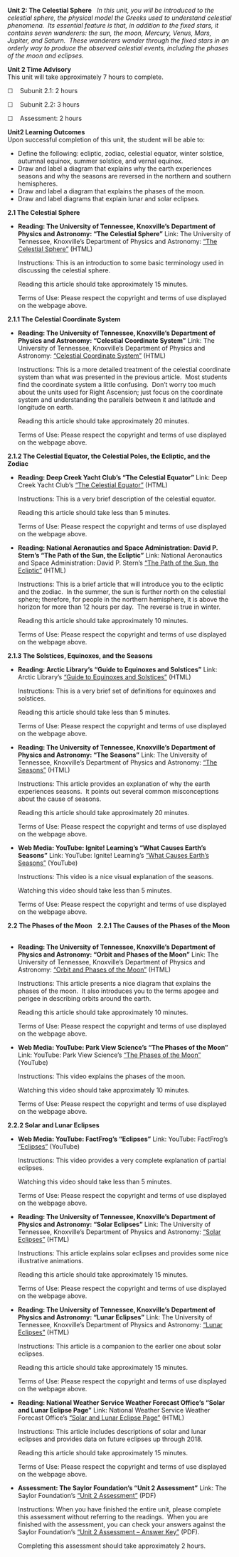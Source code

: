 **Unit 2: The Celestial Sphere** <span id="2"></span> 
*In this unit, you will be introduced to the celestial sphere, the
physical model the Greeks used to understand celestial phenomena.  Its
essential feature is that, in addition to the fixed stars, it contains
seven wanderers: the sun, the moon, Mercury, Venus, Mars, Jupiter, and
Saturn.  These wanderers wander through the fixed stars in an orderly
way to produce the observed celestial events, including the phases of
the moon and eclipses.*

**Unit 2 Time Advisory**  
This unit will take approximately 7 hours to complete.  
  
 ☐    Subunit 2.1: 2 hours  
  
 ☐    Subunit 2.2: 3 hours  
  
 ☐    Assessment: 2 hours

**Unit2 Learning Outcomes**  
Upon successful completion of this unit, the student will be able to:
-   Define the following: ecliptic, zodiac, celestial equator, winter
    solstice, autumnal equinox, summer solstice, and vernal equinox.
-   Draw and label a diagram that explains why the earth experiences
    seasons and why the seasons are reversed in the northern and
    southern hemispheres.
-   Draw and label a diagram that explains the phases of the moon.
-   Draw and label diagrams that explain lunar and solar eclipses.

**2.1 The Celestial Sphere** <span id="2.1"></span> 
-   **Reading: The University of Tennessee, Knoxville’s Department of
    Physics and Astronomy: “The Celestial Sphere”**
    Link: The University of Tennessee, Knoxville’s Department of Physics
    and Astronomy: [“The Celestial
    Sphere”](http://csep10.phys.utk.edu/astr161/lect/celestial/celestial.html)
    (HTML)  
      
     Instructions: This is an introduction to some basic terminology
    used in discussing the celestial sphere.  
      
     Reading this article should take approximately 15 minutes.  
      
     Terms of Use: Please respect the copyright and terms of use
    displayed on the webpage above.

**2.1.1 The Celestial Coordinate System** <span id="2.1.1"></span> 
-   **Reading: The University of Tennessee, Knoxville’s Department of
    Physics and Astronomy: “Celestial Coordinate System”**
    Link: The University of Tennessee, Knoxville’s Department of Physics
    and Astronomy: [“Celestial Coordinate
    System”](http://csep10.phys.utk.edu/astr161/lect/time/coordinates.html)
    (HTML)  
      
     Instructions: This is a more detailed treatment of the celestial
    coordinate system than what was presented in the previous article.
     Most students find the coordinate system a little confusing.  Don’t
    worry too much about the units used for Right Ascension; just focus
    on the coordinate system and understanding the parallels between it
    and latitude and longitude on earth.  
      
     Reading this article should take approximately 20 minutes.  
      
     Terms of Use: Please respect the copyright and terms of use
    displayed on the webpage above.

**2.1.2 The Celestial Equator, the Celestial Poles, the Ecliptic, and
the Zodiac** <span id="2.1.2"></span> 
-   **Reading: Deep Creek Yacht Club’s “The Celestial Equator”**
    Link: Deep Creek Yacht Club’s [“The Celestial
    Equator”](https://web.archive.org/web/20121026131025/http://www.deepcreekyachtclub.com/WebPage/Celestialequator.html)
    (HTML)  
      
     Instructions: This is a very brief description of the celestial
    equator.  
      
     Reading this article should take less than 5 minutes.  
      
     Terms of Use: Please respect the copyright and terms of use
    displayed on the webpage above.

-   **Reading: National Aeronautics and Space Administration: David P.
    Stern’s “The Path of the Sun, the Ecliptic”**
    Link: National Aeronautics and Space Administration: David P.
    Stern’s [“The Path of the Sun, the
    Ecliptic”](http://www-spof.gsfc.nasa.gov/stargaze/Secliptc.htm)
    (HTML)  
      
     Instructions: This is a brief article that will introduce you to
    the ecliptic and the zodiac.  In the summer, the sun is further
    north on the celestial sphere; therefore, for people in the northern
    hemisphere, it is above the horizon for more than 12 hours per day.
     The reverse is true in winter.  
      
     Reading this article should take approximately 10 minutes.  
      
     Terms of Use: Please respect the copyright and terms of use
    displayed on the webpage above.

**2.1.3 The Solstices, Equinoxes, and the Seasons** <span
id="2.1.3"></span> 
-   **Reading: Arctic Library’s “Guide to Equinoxes and Solstices”**
    Link: Arctic Library’s [“Guide to Equinoxes and
    Solstices”](http://www.athropolis.com/sunrise/def-sol2.htm) (HTML)  
      
     Instructions: This is a very brief set of definitions for equinoxes
    and solstices.  
      
     Reading this article should take less than 5 minutes.  
      
     Terms of Use: Please respect the copyright and terms of use
    displayed on the webpage above.

-   **Reading: The University of Tennessee, Knoxville’s Department of
    Physics and Astronomy: “The Seasons”**
    Link: The University of Tennessee, Knoxville’s Department of Physics
    and Astronomy: [“The
    Seasons”](http://csep10.phys.utk.edu/astr161/lect/time/seasons.html)
    (HTML)  
      
     Instructions: This article provides an explanation of why the earth
    experiences seasons.  It points out several common misconceptions
    about the cause of seasons.  
      
     Reading this article should take approximately 20 minutes.  
      
     Terms of Use: Please respect the copyright and terms of use
    displayed on the webpage above.

-   **Web Media: YouTube: Ignite! Learning’s “What Causes Earth’s
    Seasons”**
    Link: YouTube: Ignite! Learning’s [“What Causes Earth’s
    Seasons”](http://www.youtube.com/watch?v=DuiQvPLWziQ) (YouTube)  
      
     Instructions: This video is a nice visual explanation of the
    seasons.  
      
     Watching this video should take less than 5 minutes.  
      
     Terms of Use: Please respect the copyright and terms of use
    displayed on the webpage above.

**2.2 The Phases of the Moon** <span id="2.2"></span> 
**2.2.1 The Causes of the Phases of the Moon** <span id="2.2.1"></span> 
-   **Reading: The University of Tennessee, Knoxville’s Department of
    Physics and Astronomy: “Orbit and Phases of the Moon”**
    Link: The University of Tennessee, Knoxville’s Department of Physics
    and Astronomy: [“Orbit and Phases of the
    Moon”](http://csep10.phys.utk.edu/astr161/lect/time/moonorbit.html)
    (HTML)  
      
     Instructions: This article presents a nice diagram that explains
    the phases of the moon.  It also introduces you to the terms apogee
    and perigee in describing orbits around the earth.  
      
     Reading this article should take approximately 10 minutes.  
      
     Terms of Use: Please respect the copyright and terms of use
    displayed on the webpage above.

-   **Web Media: YouTube: Park View Science’s “The Phases of the Moon”**
    Link: YouTube: Park View Science’s [“The Phases of the
    Moon”](http://www.youtube.com/watch?v=0vXWXqGmPCk&feature=related)
    (YouTube)  
      
     Instructions: This video explains the phases of the moon.  
      
     Watching this video should take approximately 10 minutes.  
      
     Terms of Use: Please respect the copyright and terms of use
    displayed on the webpage above.

**2.2.2 Solar and Lunar Eclipses** <span id="2.2.2"></span> 
-   **Web Media: YouTube: FactFrog’s “Eclipses”**
    Link: YouTube: FactFrog’s
    [“Eclipses”](http://www.youtube.com/watch?v=ilSkZQafybk) (YouTube)  
      
     Instructions: This video provides a very complete explanation of
    partial eclipses.  
      
     Watching this video should take less than 5 minutes.  
      
     Terms of Use: Please respect the copyright and terms of use
    displayed on the webpage above.

-   **Reading: The University of Tennessee, Knoxville’s Department of
    Physics and Astronomy: “Solar Eclipses”**
    Link: The University of Tennessee, Knoxville’s Department of Physics
    and Astronomy: [“Solar
    Eclipses”](http://csep10.phys.utk.edu/astr161/lect/time/eclipses.html)
    (HTML)  
      
     Instructions: This article explains solar eclipses and provides
    some nice illustrative animations.  
      
     Reading this article should take approximately 15 minutes.  
      
     Terms of Use: Please respect the copyright and terms of use
    displayed on the webpage above.

-   **Reading: The University of Tennessee, Knoxville’s Department of
    Physics and Astronomy: “Lunar Eclipses”**
    Link: The University of Tennessee, Knoxville’s Department of Physics
    and Astronomy: [“Lunar
    Eclipses”](http://csep10.phys.utk.edu/astr161/lect/time/eclipses_lunar.html)
    (HTML)  
      
     Instructions: This article is a companion to the earlier one about
    solar eclipses.  
      
     Reading this article should take approximately 15 minutes.  
      
     Terms of Use: Please respect the copyright and terms of use
    displayed on the webpage above.

-   **Reading: National Weather Service Weather Forecast Office’s “Solar
    and Lunar Eclipse Page”**
    Link: National Weather Service Weather Forecast Office’s [“Solar and
    Lunar Eclipse Page”](http://www.crh.noaa.gov/fsd/?n=suneclipse)
    (HTML)  
      
     Instructions: This article includes descriptions of solar and lunar
    eclipses and provides data on future eclipses up through 2018.  
      
     Reading this article should take approximately 15 minutes.  
      
     Terms of Use: Please respect the copyright and terms of use
    displayed on the webpage above.

-   **Assessment: The Saylor Foundation’s “Unit 2 Assessment”**
    Link: The Saylor Foundation’s [“Unit 2
    Assessment”](http://www.saylor.org/site/wp-content/uploads/2012/10/ASTR101-Unit-2-Assessment.FINAL_.pdf)
    (PDF)  
      
     Instructions: When you have finished the entire unit, please
    complete this assessment without referring to the readings.  When
    you are finished with the assessment, you can check your answers
    against the Saylor Foundation’s [“Unit 2 Assessment – Answer
    Key”](http://www.saylor.org/site/wp-content/uploads/2012/10/ASTR101-Unit-2-Answer-Key.FINAL_.pdf)
    (PDF).  
      
     Completing this assessment should take approximately 2 hours.


